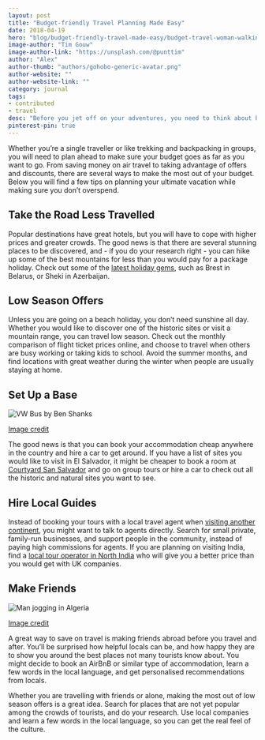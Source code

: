 ```yaml
---
layout: post
title: "Budget-friendly Travel Planning Made Easy"
date: 2018-04-19
hero: "blog/budget-friendly-travel-made-easy/budget-travel-woman-walking.jpg"
image-author: "Tim Gouw"
image-author-link: "https://unsplash.com/@punttim"
author: "Alex"
author-thumb: "authors/gohobo-generic-avatar.png"
author-website: ""
author-website-link: ""
category: journal
tags: 
- contributed
- travel
desc: "Before you jet off on your adventures, you need to think about how you're going to go about this. There are plenty of different options, but here two common choices." 
pinterest-pin: true
---
```



Whether you’re a single traveller or like trekking and backpacking in groups, you will need to plan ahead to make sure your budget goes as far as you want to go. From saving money on air travel to taking advantage of offers and discounts, there are several ways to make the most out of your budget. Below you will find a few tips on planning your ultimate vacation while making sure you don’t overspend. 


## Take the Road Less Travelled 

Popular destinations have great hotels, but you will have to cope with higher prices and greater crowds. The good news is that there are several stunning places to be discovered, and - if you do your research right - you can hike up some of the best mountains for less than you would pay for a package holiday. Check out some of the [latest holiday gems](https://www.independent.co.uk/travel/19-of-the-most-incredible-and-affordable-undiscovered-holiday-destinations-in-europe-a7807201.html "independent.co.uk/travel"), such as Brest in Belarus, or Sheki in Azerbaijan. 


## Low Season Offers 

Unless you are going on a beach holiday, you don’t need sunshine all day. Whether you would like to discover one of the historic sites or visit a mountain range, you can travel low season. Check out the monthly comparison of flight ticket prices online, and choose to travel when others are busy working or taking kids to school. Avoid the summer months, and find locations with great weather during the winter when people are usually staying at home. 


## Set Up a Base 

![VW Bus by Ben Shanks](/assets/img/blog/budget-friendly-travel-made-easy/blue-vw-van.jpg)
<figcaption><a href="https://unsplash.com/@benshanks">Image credit</a></figcaption>

The good news is that you can book your accommodation cheap anywhere in the country and hire a car to get around. If you have a list of sites you would like to visit in El Salvador, it might be cheaper to book a room at [Courtyard San Salvador](http://www.marriott.com/hotels/travel/salcy-courtyard-san-salvador "marriot.com") and go on group tours or hire a car to check out all the historic and natural sites you want to see. 


## Hire Local Guides 

Instead of booking your tours with a local travel agent when [visiting another continent](https://gohobo.co/journal/travelling-around-the-world-options/ "GoHobo.co"), you might want to talk to agents directly. Search for small private, family-run businesses, and support people in the community, instead of paying high commissions for agents. If you are planning on visiting India, find a [local tour operator in North India](http://merrygotravels.in/ "merrygotravels.in") who will give you a better price than you would get with UK companies. 


## Make Friends

![Man jogging in Algeria](/assets/img/blog/budget-friendly-travel-made-easy/jogging-man-algeria.jpg)
<figcaption><a href="https://unsplash.com/@hoovr01">Image credit</a></figcaption>

A great way to save on travel is making friends abroad before you travel and after. You’ll be surprised how helpful locals can be, and how happy they are to show you around the best places not many tourists know about. You might decide to book an AirBnB or similar type of accommodation, learn a few words in the local language, and get personalised recommendations from locals. 

Whether you are travelling with friends or alone, making the most out of low season offers is a great idea. Search for places that are not yet popular among the crowds of tourists, and do your research. Use local companies and learn a few words in the local language, so you can get the real feel of the culture.

